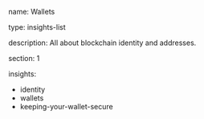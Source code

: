 name: Wallets

type: insights-list

description: All about blockchain identity and addresses.

section: 1

insights:
 - identity
 - wallets
 - keeping-your-wallet-secure

